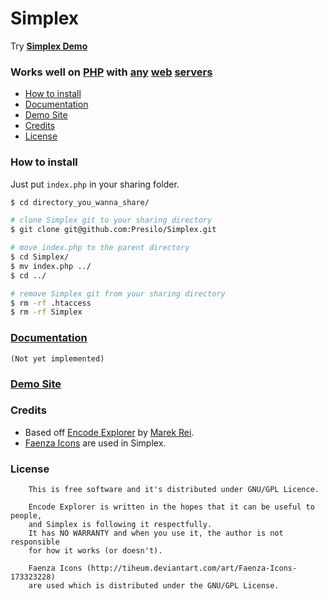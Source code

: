 # Simplex

Try **[Simplex Demo](https://simplex-demo-kdzlvaids.c9.io/)**

### Works well on [PHP](http://php.net/) with [any](http://www.apache.org/) [web](http://nginx.org/) [servers](http://www.lighttpd.net/)

 - [How to install](#how-to-install)
 - [Documentation](#documentation)
 - [Demo Site](#demo-site)
 - [Credits](#credits)
 - [License](#license)

### How to install

Just put `index.php` in your sharing folder.
```bash
$ cd directory_you_wanna_share/

# clone Simplex git to your sharing directory
$ git clone git@github.com:Presilo/Simplex.git

# move index.php to the parent directory
$ cd Simplex/
$ mv index.php ../
$ cd ../

# remove Simplex git from your sharing directory
$ rm -rf .htaccess
$ rm -rf Simplex
```

### [Documentation](http://kdzlvaids.github.io/simplex/)

`(Not yet implemented)`

### [Demo Site](https://simplex-demo-kdzlvaids.c9.io/)

### Credits

 - Based off [Encode Explorer](https://github.com/marekrei/encode-explorer) by [Marek Rei](http://www.marekrei.com).
 - [Faenza Icons](http://tiheum.deviantart.com/art/Faenza-Icons-173323228) are used in Simplex.

### License

```
	This is free software and it's distributed under GNU/GPL Licence.

	Encode Explorer is written in the hopes that it can be useful to people,
	and Simplex is following it respectfully.
	It has NO WARRANTY and when you use it, the author is not responsible
	for how it works (or doesn't).

	Faenza Icons (http://tiheum.deviantart.com/art/Faenza-Icons-173323228)
	are used which is distributed under the GNU/GPL License.
```
